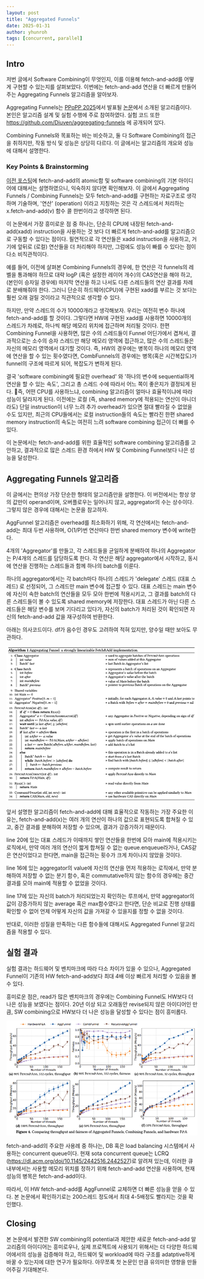 ```yaml
---
layout: post
title: "Aggregated Funnels"
date: 2025-01-31
author: yhunroh
tags: [concurrent, parallel]
---
```


## Intro

저번 글에서 Software Combining이 무엇인지, 이를 이용해 fetch-and-add를 어떻게 구현할 수 있는지를 살펴보았다. 이번에는 fetch-and-add 연산을 더 빠르게 만들어주는 Aggregating Funnels 알고리즘을 알아보자.

Aggregating Funnels는 [PPoPP 2025](https://ppopp25.sigplan.org/)에서 발표될 [논문](https://arxiv.org/abs/2411.14420)에서 소개된 알고리즘이다. 본인은 알고리즘 설계 및 실험 수행에 주로 참여하였다. 실험 코드 또한 https://github.com/Diuven/aggregating-funnels 에 공개되어 있다.

Combining Funnels와 목표하는 바는 비슷하고, 둘 다 Software Combining의 접근을 취하지만, 작동 방식 및 성능은 상당히 다르다. 이 글에서는 알고리즘의 개요와 성능에 대해서 설명한다.

### Key Points & Brainstorming

[이전 포스팅](https://infossm.github.io/blog/2024/07/29/Software-Combining/)에 fetch-and-add의 atomic함 및 software combining의 기본 아이디어에 대해서는 설명하였으니, 익숙하지 않다면 확인해보자. 이 글에서 Aggregating Funnels / Combining Funnels는 모두 fetch-and-add를 구현하는 자료구조로 생각하며 기술하며, '연산' (operation) 이라고 지칭하는 것은 각 스레드에서 처리하는 x.fetch-and-add(v) 함수 콜 한번이라고 생각하면 된다.

이 논문에서 가장 흥미로운 점 중 하나는, 단순히 CPU에 내장된 fetch-and-add(xadd) instruction을 사용하는 것 보다 더 빠르게 fetch-and-add를 알고리즘으로 구동할 수 있다는 점이다. 필연적으로 각 연산들은 xadd instruction을 사용하고, 거기에 앞뒤로 (로컬) 연산들을 더 처리해야 하지만, 그럼에도 성능이 빠를 수 있다는 점이 다소 비직관적이다.

예를 들어, 이전에 살펴본 Combining Funnels의 경우에, 한 연산은 각 funnels의 레벨을 통과해야 하므로 대략 logP (혹은 설정한 레이어 개수)의 CAS연산을 해야 하고, (본인이 승자일 경우에) 마지막 연산을 하고 나서도 다른 스레드들의 연산 결과를 차례로 분배해줘야 한다. 그러니 단순히 하드웨어(CPU)에 구현된 xadd를 부르는 것 보다는 훨씬 오래 걸릴 것이라고 직관적으로 생각할 수 있다.

하지만, 만약 스레드의 수가 10000개라고 생각해보자. 우리는 여전히 변수 하나에 fetch-and-add를 할 것이다. 그렇다면 HW에 구현된 xadd를 사용하면 10000개의 스레드가 차례로, 하나씩 해당 메모리 위치에 접근하며 처리될 것이다. 한편 Combining Funnel을 사용하면, 많은 수의 스레드들이 Funnel 어딘가에서 겹쳐서, 결과적으로는 소수의 승자 스레드만 해당 메모리 영역에 접근하고, 많은 수의 스레드들은 자신의 메모리 영역에서 대기할 것이다. 즉, HW의 경우에는 병목이 하나의 메모리 영역에 연산을 할 수 있는 횟수였다면, CombFunnels의 경우에는 병목(혹은 시간복잡도)가 funnel의 구조에 따르게 되어, 복잡도가 변하게 된다.

결국 'software combining에 필요한 overhead' 와 '하나의 변수에 sequential하게 연산을 할 수 있는 속도', 그리고 총 스레드 수에 따라서 어느 쪽이 좋은지가 결정되게 된다. 즉, 어떤 CPU를 사용하느냐, combining 알고리즘이 얼마나 효율적이냐에 따라 성능이 달라지게 된다. 이전에는 로컬 (즉, shared memory에 적용되는 연산이 아니더라도) 단일 instruction이 너무 느려 추가 overhead가 있으면 절대 빨라질 수 없었을 수도 있지만, 최근의 CPU들에서는 로컬 instruction들의 속도는 빨라진 한편 shared memory instruction의 속도는 여전히 느려 software combining 접근이 더 빠를 수 있다.

이 논문에서는 fetch-and-add를 위한 효율적인 software combining 알고리즘를 고안하고, 결과적으로 많은 스레드 환경 하에서 HW 및 Combining Funnel보다 나은 성능을 달성한다.

## Aggregating Funnels 알고리즘

이 글에서는 편의상 가장 단순한 형태의 알고리즘만을 설명한다. 이 버전에서는 항상 양의 값만이 operand이며, 오버플로우는 일어나지 않고, aggregator의 수는 상수이다. 그렇지 않은 경우에 대해서는 논문을 참고하자.

AggFunnel 알고리즘은 overhead를 최소화하기 위해, 각 연산에서는 fetch-and-add는 최대 두번 사용하며, O(1/P)번 연산마다 한번 shared memory 변수에 write한다.

4개의 'Aggregator'를 만들고, 각 스레드들을 균일하게 분배하여 하나의 Aggregator는 P/4개의 스레드를 담당하도록 한다. 각 연산은 해당 aggregator에서 시작하고, 동시에 연산을 진행하는 스레드들과 함께 하나의 batch를 이룬다.

하나의 aggregator에서는 각 batch마다 하나의 스레드가 'delegate' 스레드 (대표 스레드) 로 선정되어, 그 스레드만 main 변수에 접근할 수 있다. 대표 스레드는 main 변수에 자신이 속한 batch의 연산들을 모두 모아 한번에 적용시키고, 그 결과를 batch의 다른 스레드들이 볼 수 있도록 shared memory에 저장한다. 대표 스레드가 아닌 다른 스레드들은 해당 변수를 보며 기다리고 있다가, 자신의 batch가 처리된 것이 확인되면 자신의 fetch-and-add 값을 재구성하여 반환한다.

아래는 의사코드이다. df가 음수인 경우도 고려하여 적혀 있지만, 양수일 때만 보아도 무관하다.

![](/assets/images/yhunroh/aggfunnel/2025-0201-01.png)

앞서 설명한 알고리즘이 fetch-and-add에 대해 효율적으로 작동하는 가장 주요한 이유는, fetch-and-add(x)는 여러 개의 연산이 하나의 값으로 표현되도록 합쳐질 수 있고, 중간 결과를 분해하여 저장할 수 있으며, 결과가 강증가하기 때문이다.

line 20에 있는 대표 스레드가 이때까지 쌓인 연산들을 한번에 모아 main에 적용시키는 로직에서, 만약 여러 개의 연산이 짧게 합쳐질 수 없는 queue.enqueue라거나, CAS같은 연산이었다고 한다면, main을 접근하는 횟수가 크게 차이나지 않았을 것이다.

line 16에 있는 aggregator의 value에 자신의 연산을 먼저 적용하는 로직에서, 만약 분해하여 저장할 수 없는 분기 함수, 혹은 commutative하지 않는 함수의 경우에는 중간 결과를 모아 main에 적용할 수 없었을 것이다.

line 17에 있는 자신의 batch가 처리되었는지 확인하는 루프에서, 만약 aggregator의 값이 강증가하지 않는 average 혹은 max함수였다고 한다면, 단순 비교로 진행 상태를 확인할 수 없어 언제 어떻게 자신의 값을 가져갈 수 있을지를 정할 수 없을 것이다.

반대로, 이러한 성질을 만족하는 다른 함수들에 대해서도 Aggregated Funnel 알고리즘을 적용할 수 있다.

## 실험 결과

실험 결과는 하드웨어 및 벤치마크에 따라 다소 차이가 있을 수 있으나, Aggregated Funnel이 기존의 HW fetch-and-add보다 최대 4배 이상 빠르게 처리할 수 있음을 볼 수 있다.

흥미로운 점은, read가 많은 벤치마크의 경우에는 Combining Funnel도 HW보다 더 나은 성능을 보였다는 점이다. 20년 이상 되고 오래동안 revise되지 않은 아이디어인 만큼, SW combining으로 HW보다 더 나은 성능을 달성할 수 있다는 점이 흥미롭다.

![](/assets/images/yhunroh/aggfunnel/2025-0201-02.png)

fetch-and-add의 주요한 사용례 중 하나는, DB 혹은 load balancing 시스템에서 사용하는 concurrent queue이다. 현재 sota concurrent queue는 LCRQ (https://dl.acm.org/doi/10.1145/2442516.2442527)로 알려져 있는데, 이러한 큐 내부에서는 사용할 메모리 위치를 정하기 위해 fetch-and-add 연산을 사용하며, 현재 성능의 병목은 fetch-and-add이다.

따라서, 이 HW fetch-and-add를 AggFunnel로 교체하면 더 빠른 성능을 얻을 수 있다. 본 논문에서 확인하기로는 200스레드 정도에서 최대 4-5배정도 빨라지는 것을 확인했다.

## Closing

본 논문에서 발견한 SW combining의 potential과 제안한 새로운 fetch-and-add 알고리즘의 아이디어는 흥미로우나, 실제 프로젝트에 사용되기 위해서는 더 다양한 하드웨어에서의 성능을 검증해야 하고, 하드웨어 및 workload에 따라 구조를 adatptive하게 바꿀 수 있는지에 대한 연구가 필요하다. 아무쪼록 첫 논문인 만큼 유의미한 영향을 만들어주길 기대해본다.
